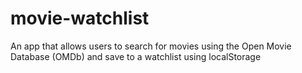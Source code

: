 # movie-watchlist
 An app that allows users to search for movies using the Open Movie Database (OMDb) and save to a watchlist using localStorage
